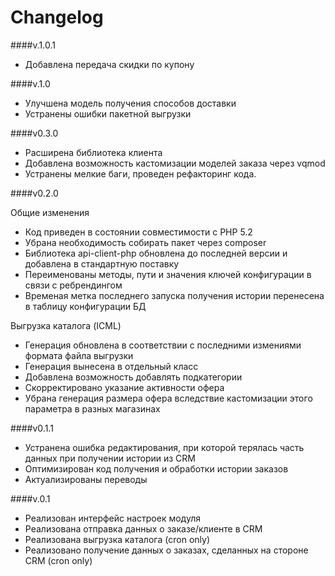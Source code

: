 Changelog
=========

####v.1.0.1
* Добавлена передача скидки по купону 

####v.1.0
* Улучшена модель получения способов доставки
* Устранены ошибки пакетной выгрузки

####v0.3.0

* Расширена библиотека клиента
* Добавлена возможность кастомизации моделей заказа через vqmod
* Устранены мелкие баги, проведен рефакторинг кода.

####v0.2.0

Общие изменения

* Код приведен в состоянии совместимости с PHP 5.2
* Убрана необходимость собирать пакет через composer
* Библиотека api-client-php обновлена до последней версии и добавлена в стандартную поставку
* Переименованы методы, пути и значения ключей конфигурации в связи с ребрендингом
* Временая метка последнего запуска получения истории перенесена в таблицу конфигурации БД

Выгрузка каталога (ICML)

* Генерация обновлена в соответствии с последними измениями формата файла выгрузки
* Генерация вынесена в отдельный класс
* Добавлена возможность добавлять подкатегории
* Скорректировано указание активности офера
* Убрана генерация размера офера вследствие кастомизации этого параметра в разных магазинах

####v0.1.1
* Устранена ошибка редактирования, при которой терялась часть данных при получении истории из CRM
* Оптимизирован код получения и обработки истории заказов
* Актуализированы переводы

####v.0.1
* Реализован интерфейс настроек модуля
* Реализована отправка данных о заказе/клиенте в CRM
* Реализована выгрузка каталога (cron only)
* Реализовано получение данных о заказах, сделанных на стороне CRM (cron only)

